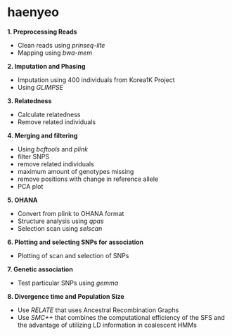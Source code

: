 # haenyeo

**1. Preprocessing Reads**
  - Clean reads using *prinseq-lite*
  - Mapping using *bwa-mem*

**2. Imputation and Phasing**
  - Imputation using 400 individuals from Korea1K Project
  - Using *GLIMPSE*

**3. Relatedness**
  - Calculate relatedness
  - Remove related individuals

**4. Merging and filtering**
  - Using *bcftools* and *plink*
  - filter SNPS
  - remove related individuals
  - maximum amount of genotypes missing 
  - remove positions with change in reference allele
  - PCA plot
  
 **5. OHANA**
  - Convert from plink to OHANA format
  - Structure analysis using *qpas*
  - Selection scan using *selscan*

 
**6. Plotting and selecting SNPs for association**
  - Plotting of scan and selection of SNPs
 
**7. Genetic association**
  - Test particular SNPs using *gemma*

**8. Divergence time and Population Size**
  - Use *RELATE* that uses Ancestral Recombination Graphs
  - Use  *SMC++* that combines the computational efficiency of the SFS and the advantage of utilizing LD information in coalescent HMMs
